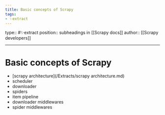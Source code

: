 ```yaml
---
title: Basic concepts of Scrapy
tags:
- ✨extract
---
```


type:: #✨extract
position:: subheadings in [[Scrapy docs]]
author:: [[Scrapy developers]]

---

# Basic concepts of Scrapy
- [scrapy architecture](/Extracts/scrapy architecture.md)
- scheduler
- downloader
- spiders
- item pipeline
- downloader middlewares
- spider middlewares
